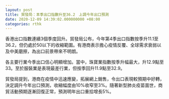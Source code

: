 ```yaml
---
layout: post
title: 貿發局：本季出口指數升至36.2　上調今年出口預測
date: 2020-12-09 14:39:02.000000000 +08:00
categories: rthk
---
```


香港出口指數連續3個季度回升。貿發局公布，今年第4季出口指數按季升11.1至36.2，但仍處於50以下的收縮範圍。有港商表示擔心疫情反覆、全球需求衰弱以及中美磨擦，為出口前景帶來不明朗。

各主要行業今季出口信心明顯增加。當中，珠寶業指數按季升幅最大，升12.9點至33。至於服裝業是表現最差行業，但按季回升11.9點至32.9。

貿發局提到，港商在疫情中迅速應變，拓展網上銷售，令出口表現較預期中好轉，決定調升今年出口預測，收縮幅度由10%收窄至3%。隨著新型肺炎疫苗面世，商貿活動預期逐漸回復正常，預測明年出口重拾增長5%。
